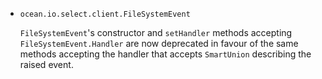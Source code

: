 * `ocean.io.select.client.FileSystemEvent`

  `FileSystemEvent`'s constructor and `setHandler` methods accepting
  `FileSystemEvent.Handler` are now deprecated in favour of the same methods
  accepting the handler that accepts `SmartUnion` describing the raised event.
